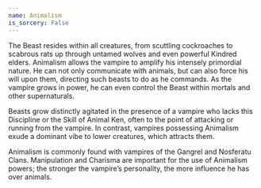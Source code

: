 ```yaml
---
name: Animalism
is_sorcery: False
---
```


The Beast resides within all creatures, from scuttling cockroaches to scabrous rats up through untamed wolves and even powerful Kindred elders. Animalism allows the vampire to amplify his intensely primordial nature. He can not only communicate with animals, but can also force his will upon them, directing such beasts to do as he commands. As the vampire grows in power, he can even control the Beast within mortals and other supernaturals.

Beasts grow distinctly agitated in the presence of a vampire who lacks this Discipline or the Skill of Animal Ken, often to the point of attacking or running from the vampire. In contrast, vampires possessing Animalism exude a dominant vibe to lower creatures, which attracts them.

Animalism is commonly found with vampires of the Gangrel and Nosferatu Clans. Manipulation and Charisma are important for the use of Animalism powers; the stronger the vampire’s personality, the more influence he has over animals.
